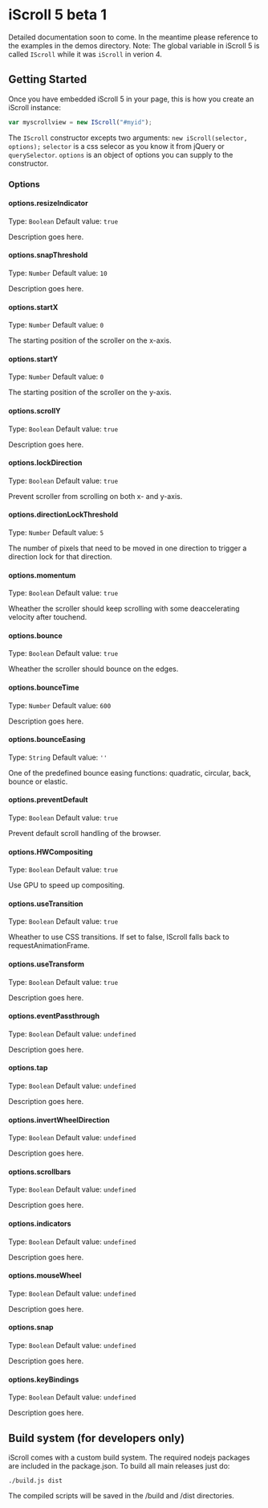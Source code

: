# iScroll 5 beta 1

Detailed documentation soon to come. In the meantime please reference to the examples in the demos directory.
Note: The global variable in iScroll 5 is called `IScroll` while it was `iScroll` in verion 4.

## Getting Started
Once you have embedded iScroll 5 in your page, this is how you create an iScroll instance:
```javascript
var myscrollview = new IScroll("#myid");
```
The `IScroll` constructor excepts two arguments: `new iScroll(selector, options);`
`selector` is a css selecor as you know it from jQuery or `querySelector`.
`options` is an object of options you can supply to the constructor.

### Options

#### options.resizeIndicator
Type: `Boolean`
Default value: `true`

Description goes here.

#### options.snapThreshold
Type: `Number`
Default value: `10`

Description goes here.

#### options.startX
Type: `Number`
Default value: `0`

The starting position of the scroller on the x-axis.

#### options.startY
Type: `Number`
Default value: `0`

The starting position of the scroller on the y-axis.

#### options.scrollY
Type: `Boolean`
Default value: `true`

Description goes here.

#### options.lockDirection
Type: `Boolean`
Default value: `true`

Prevent scroller from scrolling on both x- and y-axis.

#### options.directionLockThreshold
Type: `Number`
Default value: `5`

The number of pixels that need to be moved in one direction to trigger a direction lock for that direction.

#### options.momentum
Type: `Boolean`
Default value: `true`

Wheather the scroller should keep scrolling with some deaccelerating velocity after touchend.

#### options.bounce
Type: `Boolean`
Default value: `true`

Wheather the scroller should bounce on the edges.

#### options.bounceTime
Type: `Number`
Default value: `600`

Description goes here.

#### options.bounceEasing
Type: `String`
Default value: `''`

One of the predefined bounce easing functions: quadratic, circular, back, bounce or elastic.

#### options.preventDefault
Type: `Boolean`
Default value: `true`

Prevent default scroll handling of the browser.

#### options.HWCompositing
Type: `Boolean`
Default value: `true`

Use GPU to speed up compositing.

#### options.useTransition
Type: `Boolean`
Default value: `true`

Wheather to use CSS transitions. If set to false, IScroll falls back to requestAnimationFrame.

#### options.useTransform
Type: `Boolean`
Default value: `true`

Description goes here.

#### options.eventPassthrough
Type: `Boolean`
Default value: `undefined`

Description goes here.

#### options.tap
Type: `Boolean`
Default value: `undefined`

Description goes here.

#### options.invertWheelDirection
Type: `Boolean`
Default value: `undefined`

Description goes here.

#### options.scrollbars
Type: `Boolean`
Default value: `undefined`

Description goes here.

#### options.indicators
Type: `Boolean`
Default value: `undefined`

Description goes here.

#### options.mouseWheel
Type: `Boolean`
Default value: `undefined`

Description goes here.

#### options.snap
Type: `Boolean`
Default value: `undefined`

Description goes here.

#### options.keyBindings
Type: `Boolean`
Default value: `undefined`

Description goes here.


## Build system (for developers only)

iScroll comes with a custom build system. The required nodejs packages are included in the package.json. To build all main releases just do:

	./build.js dist

The compiled scripts will be saved in the /build and /dist directories.

